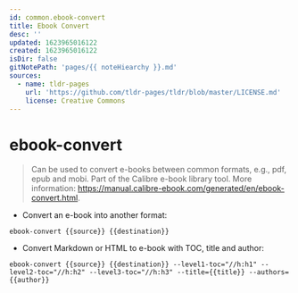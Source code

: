 ```yaml
---
id: common.ebook-convert
title: Ebook Convert
desc: ''
updated: 1623965016122
created: 1623965016122
isDir: false
gitNotePath: 'pages/{{ noteHiearchy }}.md'
sources:
  - name: tldr-pages
    url: 'https://github.com/tldr-pages/tldr/blob/master/LICENSE.md'
    license: Creative Commons
---
```

# ebook-convert

> Can be used to convert e-books between common formats, e.g., pdf, epub and mobi.
> Part of the Calibre e-book library tool.
> More information: <https://manual.calibre-ebook.com/generated/en/ebook-convert.html>.

- Convert an e-book into another format:

`ebook-convert {{source}} {{destination}}`

- Convert Markdown or HTML to e-book with TOC, title and author:

`ebook-convert {{source}} {{destination}} --level1-toc="//h:h1" --level2-toc="//h:h2" --level3-toc="//h:h3" --title={{title}} --authors={{author}}`

